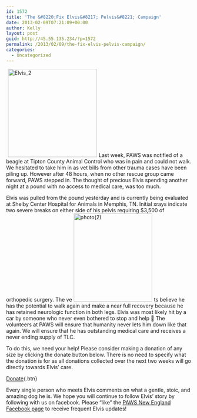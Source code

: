 ```yaml
---
id: 1572
title: 'The &#8220;Fix Elvis&#8217; Pelvis&#8221; Campaign'
date: 2013-02-09T07:21:09+00:00
author: Kelly
layout: post
guid: http://45.55.135.234/?p=1572
permalink: /2013/02/09/the-fix-elvis-pelvis-campaign/
categories:
  - Uncategorized
---
```

[<img class="alignleft  wp-image-1574" style="margin-left: 5px; margin-right: 5px;" alt="Elvis_2" src="https://pawsnewengland.com/wp-content/uploads/2013/02/Elvis_2-303x300.jpg" width="242" height="240" />](https://pawsnewengland.com/wp-content/uploads/2013/02/Elvis_2.jpg)Last week, PAWS was notified of a beagle at Tipton County Animal Control who was in pain and could not walk. We hesitated to take him in as vet bills from other trauma cases have been piling up. However after 48 hours, when no other rescue group came forward, PAWS stepped in. The thought of precious Elvis spending another night at a pound with no access to medical care, was too much.

Elvis was pulled from the pound yesterday and is currently being evaluated at Shelby Center Hospital for Animals in Memphis, TN. Initial xrays indicate two severe breaks on either side of his pelvis requiring $3,500 of orthopedic surgery. The ve[<img class="alignright  wp-image-1578" style="margin-left: 5px; margin-right: 5px;" alt="photo(2)" src="https://pawsnewengland.com/wp-content/uploads/2013/02/photo2-266x300.jpg" width="213" height="240" />](https://pawsnewengland.com/wp-content/uploads/2013/02/photo2.jpg)ts believe he has the potential to walk again and make a near full recovery because he has retained neurologic function in both legs. Elvis was most likely hit by a car by someone who never even bothered to stop and help 🙁 The volunteers at PAWS will ensure that humanity never lets him down like that again. We will ensure that he has outstanding medical care and receives a never ending supply of TLC.

To do this, we need your help! Please consider making a donation of any size by clicking the donate button below. There is no need to specify what the donation is for as all donations collected over the next two weeks will go directly towards Elvis&#8217; care.

[Donate](https://pawsnewengland.com/donate/){.btn}

Every single person who meets Elvis comments on what a gentle, stoic, and amazing dog he is. We hope you will continue to follow Elvis&#8217; story by following with us on facebook. Please &#8220;like&#8221; the <a href="https://www.facebook.com/PAWSNewEngland" target="_blank" data-cke-saved-href="https://www.facebook.com/PAWSNewEngland">PAWS New England Facebook page</a> to receive frequent Elvis updates!